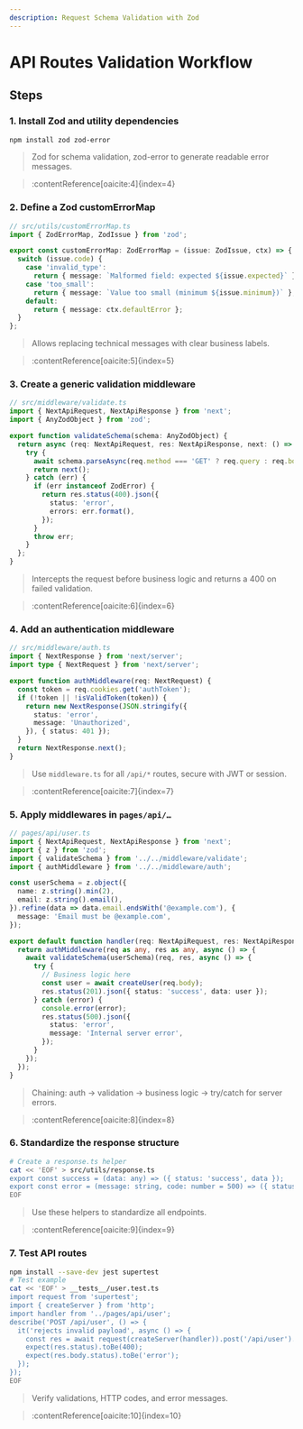 ```yaml
---
description: Request Schema Validation with Zod
---
```


# API Routes Validation Workflow

## Steps

### 1. Install Zod and utility dependencies
```bash
npm install zod zod-error
```
> Zod for schema validation, zod-error to generate readable error messages.

> :contentReference[oaicite:4]{index=4}

### 2. Define a Zod customErrorMap
```typescript
// src/utils/customErrorMap.ts
import { ZodErrorMap, ZodIssue } from 'zod';

export const customErrorMap: ZodErrorMap = (issue: ZodIssue, ctx) => {
  switch (issue.code) {
    case 'invalid_type':
      return { message: `Malformed field: expected ${issue.expected}` };
    case 'too_small':
      return { message: `Value too small (minimum ${issue.minimum})` };
    default:
      return { message: ctx.defaultError };
  }
};
```
> Allows replacing technical messages with clear business labels.

> :contentReference[oaicite:5]{index=5}

### 3. Create a generic validation middleware
```typescript
// src/middleware/validate.ts
import { NextApiRequest, NextApiResponse } from 'next';
import { AnyZodObject } from 'zod';

export function validateSchema(schema: AnyZodObject) {
  return async (req: NextApiRequest, res: NextApiResponse, next: () => void) => {
    try {
      await schema.parseAsync(req.method === 'GET' ? req.query : req.body);
      return next();
    } catch (err) {
      if (err instanceof ZodError) {
        return res.status(400).json({
          status: 'error',
          errors: err.format(),
        });
      }
      throw err;
    }
  };
}
```
> Intercepts the request before business logic and returns a 400 on failed validation.

> :contentReference[oaicite:6]{index=6}

### 4. Add an authentication middleware
```typescript
// src/middleware/auth.ts
import { NextResponse } from 'next/server';
import type { NextRequest } from 'next/server';

export function authMiddleware(req: NextRequest) {
  const token = req.cookies.get('authToken');
  if (!token || !isValidToken(token)) {
    return new NextResponse(JSON.stringify({
      status: 'error',
      message: 'Unauthorized',
    }), { status: 401 });
  }
  return NextResponse.next();
}
```
> Use `middleware.ts` for all `/api/*` routes, secure with JWT or session.

> :contentReference[oaicite:7]{index=7}

### 5. Apply middlewares in `pages/api/…`
```typescript
// pages/api/user.ts
import { NextApiRequest, NextApiResponse } from 'next';
import { z } from 'zod';
import { validateSchema } from '../../middleware/validate';
import { authMiddleware } from '../../middleware/auth';

const userSchema = z.object({
  name: z.string().min(2),
  email: z.string().email(),
}).refine(data => data.email.endsWith('@example.com'), {
  message: 'Email must be @example.com',
});

export default function handler(req: NextApiRequest, res: NextApiResponse) {
  return authMiddleware(req as any, res as any, async () => {
    await validateSchema(userSchema)(req, res, async () => {
      try {
        // Business logic here
        const user = await createUser(req.body);
        res.status(201).json({ status: 'success', data: user });
      } catch (error) {
        console.error(error);
        res.status(500).json({
          status: 'error',
          message: 'Internal server error',
        });
      }
    });
  });
}
```
> Chaining: auth → validation → business logic → try/catch for server errors.

> :contentReference[oaicite:8]{index=8}

### 6. Standardize the response structure
```bash
# Create a response.ts helper
cat << 'EOF' > src/utils/response.ts
export const success = (data: any) => ({ status: 'success', data });
export const error = (message: string, code: number = 500) => ({ status: 'error', message, code });
EOF
```
> Use these helpers to standardize all endpoints.

> :contentReference[oaicite:9]{index=9}

### 7. Test API routes
```bash
npm install --save-dev jest supertest
# Test example
cat << 'EOF' > __tests__/user.test.ts
import request from 'supertest';
import { createServer } from 'http';
import handler from '../pages/api/user';
describe('POST /api/user', () => {
  it('rejects invalid payload', async () => {
    const res = await request(createServer(handler)).post('/api/user').send({ name: 'A' });
    expect(res.status).toBe(400);
    expect(res.body.status).toBe('error');
  });
});
EOF
```
> Verify validations, HTTP codes, and error messages.

> :contentReference[oaicite:10]{index=10}